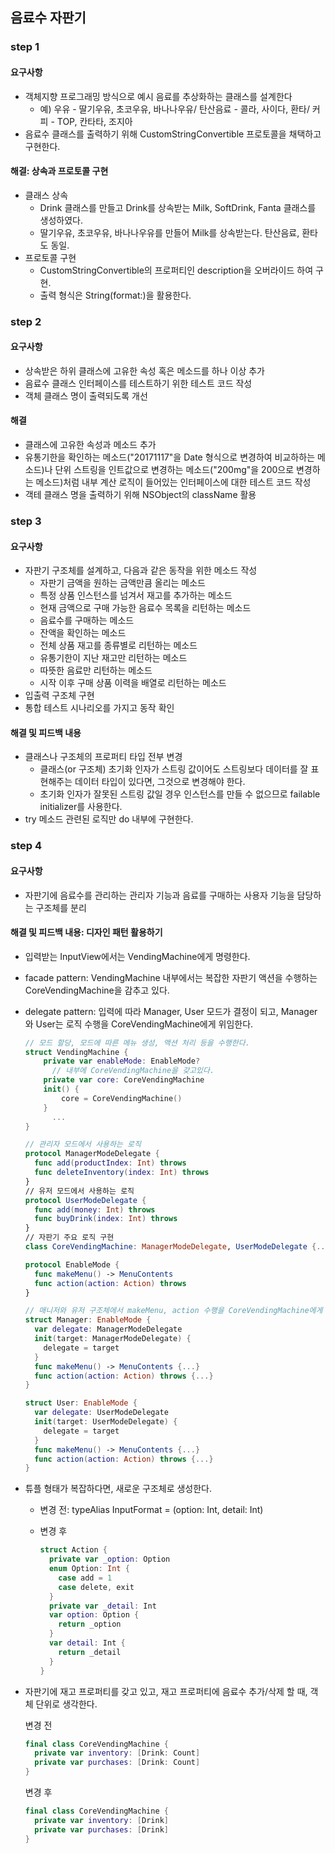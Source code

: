 ## 음료수 자판기

### step 1

#### 요구사항

- 객체지향 프로그래밍 방식으로 예시 음료를 추상화하는 클래스를 설계한다
  - 예) 우유 - 딸기우유, 초코우유, 바나나우유/ 탄산음료 - 콜라, 사이다, 환타/ 커피 - TOP, 칸타타, 조지아
- 음료수 클래스를 출력하기 위해 CustomStringConvertible 프로토콜을 채택하고 구현한다.

#### 해결: 상속과 프로토콜 구현

- 클래스 상속
  - Drink 클래스를 만들고 Drink를 상속받는 Milk, SoftDrink, Fanta 클래스를 생성하였다.
  - 딸기우유, 초코우유, 바나나우유를 만들어 Milk를 상속받는다. 탄산음료, 환타도 동일.
- 프로토콜 구현
  - CustomStringConvertible의 프로퍼티인 description을 오버라이드 하여 구현.
  - 출력 형식은 String(format:)을 활용한다.

### step 2

#### 요구사항

- 상속받은 하위 클래스에 고유한 속성 혹은 메소드를 하나 이상 추가
- 음료수 클래스 인터페이스를 테스트하기 위한 테스트 코드 작성
- 객체 클래스 명이 출력되도록 개선

#### 해결

- 클래스에 고유한 속성과 메소드 추가
- 유통기한을 확인하는 메소드("20171117"을 Date 형식으로 변경하여 비교하하는 메소드)나 단위 스트링을 인트값으로 변경하는 메소드("200mg"을 200으로 변경하는 메소드)처럼 내부 계산 로직이 들어있는 인터페이스에 대한 테스트 코드 작성
- 객테 클래스 명을 출력하기 위해 NSObject의 className 활용

### step 3

#### 요구사항

- 자판기 구조체를 설계하고, 다음과 같은 동작을 위한 메소드 작성
  - 자판기 금액을 원하는 금액만큼 올리는 메소드
  - 특정 상품 인스턴스를 넘겨서 재고를 추가하는 메소드
  - 현재 금액으로 구매 가능한 음료수 목록을 리턴하는 메소드
  - 음료수를 구매하는 메소드
  - 잔액을 확인하는 메소드
  - 전체 상품 재고를 종류별로 리턴하는 메소드
  - 유통기한이 지난 재고만 리턴하는 메소드
  - 따뜻한 음료만 리턴하는 메소드
  - 시작 이후 구매 상품 이력을 배열로 리턴하는 메소드
- 입출력 구조체 구현
- 통합 테스트 시나리오를 가지고 동작 확인

#### 해결 및 피드백 내용

- 클래스나 구조체의 프로퍼티 타입 전부 변경
  - 클래스(or 구조체) 초기화 인자가 스트링 값이어도 스트링보다 데이터를 잘 표현해주는 데이터 타입이 있다면, 그것으로 변경해야 한다. 
  - 초기화 인자가 잘못된 스트링 값일 경우 인스턴스를 만들 수 없으므로 failable initializer를 사용한다.
- try 메소드 관련된 로직만 do 내부에 구현한다. 

### step 4

#### 요구사항

 - 자판기에 음료수를 관리하는 관리자 기능과 음료를 구매하는 사용자 기능을 담당하는 구조체를 분리

#### 해결 및 피드백 내용: 디자인 패턴 활용하기

- 입력받는 InputView에서는 VendingMachine에게 명령한다.

- facade pattern: VendingMachine 내부에서는 복잡한 자판기 액션을 수행하는 CoreVendingMachine을 감추고 있다.

- delegate pattern: 입력에 따라 Manager, User 모드가 결정이 되고, Manager와 User는 로직 수행을 CoreVendingMachine에게 위임한다.

  ~~~swift
  // 모드 할당, 모드에 따른 메뉴 생성, 액션 처리 등을 수행한다.
  struct VendingMachine {
      private var enableMode: EnableMode?
    	// 내부에 CoreVendingMachine을 갖고있다.
      private var core: CoreVendingMachine
      init() {
          core = CoreVendingMachine()
      }
    	...
  }
  ~~~

  ~~~swift
  // 관리자 모드에서 사용하는 로직
  protocol ManagerModeDelegate {
    func add(productIndex: Int) throws
    func deleteInventory(index: Int) throws
  }
  // 유저 모드에서 사용하는 로직
  protocol UserModeDelegate {
    func add(money: Int) throws
    func buyDrink(index: Int) throws
  }
  // 자판기 주요 로직 구현
  class CoreVendingMachine: ManagerModeDelegate, UserModeDelegate {...}
  ~~~

  ~~~swift
  protocol EnableMode {
    func makeMenu() -> MenuContents
    func action(action: Action) throws
  }
  ~~~

  ~~~swift
  // 매니저와 유저 구조체에서 makeMenu, action 수행을 CoreVendingMachine에게 위임한다.
  struct Manager: EnableMode {
    var delegate: ManagerModeDelegate
    init(target: ManagerModeDelegate) {
      delegate = target
    }
    func makeMenu() -> MenuContents {...}
    func action(action: Action) throws {...}
  }

  struct User: EnableMode {
    var delegate: UserModeDelegate
    init(target: UserModeDelegate) {
      delegate = target
    }
    func makeMenu() -> MenuContents {...}
    func action(action: Action) throws {...}
  }
  ~~~

- 튜플 형태가 복잡하다면, 새로운 구조체로 생성한다. 

  - 변경 전: typeAlias InputFormat = (option: Int, detail: Int)

  - 변경 후

    ~~~swift
    struct Action {
      private var _option: Option
      enum Option: Int {
        case add = 1
        case delete, exit
      }
      private var _detail: Int
      var option: Option {
        return _option
      }
      var detail: Int {
        return _detail
      }
    }
    ~~~

- 자판기에 재고 프로퍼티를 갖고 있고, 재고 프로퍼티에 음료수 추가/삭제 할 때, 객체 단위로 생각한다.

  변경 전

  ~~~swift
  final class CoreVendingMachine {
    private var inventory: [Drink: Count]
    private var purchases: [Drink: Count]
  }
  ~~~

  변경 후

  ~~~swift
  final class CoreVendingMachine {
    private var inventory: [Drink]
    private var purchases: [Drink]
  }
  ~~~

